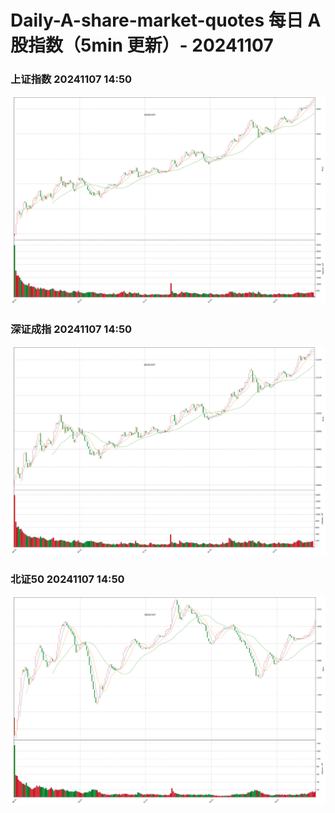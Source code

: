 
# Daily-A-share-market-quotes 每日 A 股指数（5min 更新）- 20241107

### 上证指数 20241107 14:50
![](./fig/2024/11/20241107-sh000001.png)

### 深证成指 20241107 14:50
![](./fig/2024/11/20241107-sz399001.png)

### 北证50 20241107 14:50
![](./fig/2024/11/20241107-bj899050.png)
